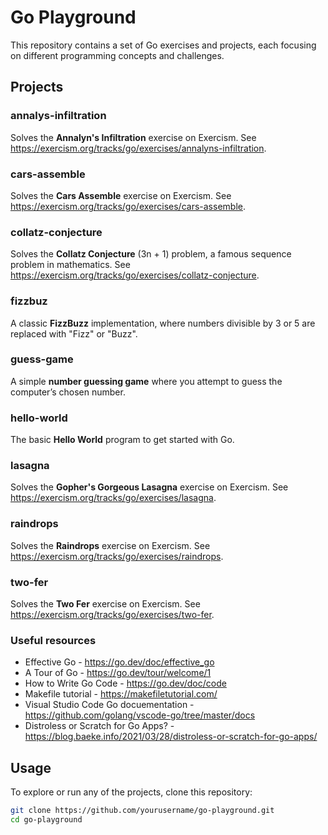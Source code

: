 # Go Playground

This repository contains a set of Go exercises and projects, each focusing on different programming concepts and challenges.

## Projects

### annalys-infiltration
Solves the **Annalyn's Infiltration** exercise on Exercism. See https://exercism.org/tracks/go/exercises/annalyns-infiltration.

### cars-assemble
Solves the **Cars Assemble** exercise on Exercism. See https://exercism.org/tracks/go/exercises/cars-assemble.

### collatz-conjecture
Solves the **Collatz Conjecture** (3n + 1) problem, a famous sequence problem in mathematics. See https://exercism.org/tracks/go/exercises/collatz-conjecture.

### fizzbuz
A classic **FizzBuzz** implementation, where numbers divisible by 3 or 5 are replaced with "Fizz" or "Buzz".

### guess-game
A simple **number guessing game** where you attempt to guess the computer’s chosen number.

### hello-world
The basic **Hello World** program to get started with Go.

### lasagna
Solves the **Gopher's Gorgeous Lasagna** exercise on Exercism. See https://exercism.org/tracks/go/exercises/lasagna.

### raindrops
Solves the **Raindrops** exercise on Exercism. See https://exercism.org/tracks/go/exercises/raindrops.

### two-fer
Solves the **Two Fer** exercise on Exercism. See https://exercism.org/tracks/go/exercises/two-fer.

### Useful resources

* Effective Go - https://go.dev/doc/effective_go
* A Tour of Go - https://go.dev/tour/welcome/1
* How to Write Go Code - https://go.dev/doc/code
* Makefile tutorial - https://makefiletutorial.com/
* Visual Studio Code Go docuementation - https://github.com/golang/vscode-go/tree/master/docs
* Distroless or Scratch for Go Apps? - https://blog.baeke.info/2021/03/28/distroless-or-scratch-for-go-apps/

## Usage

To explore or run any of the projects, clone this repository:

```bash
git clone https://github.com/yourusername/go-playground.git
cd go-playground
